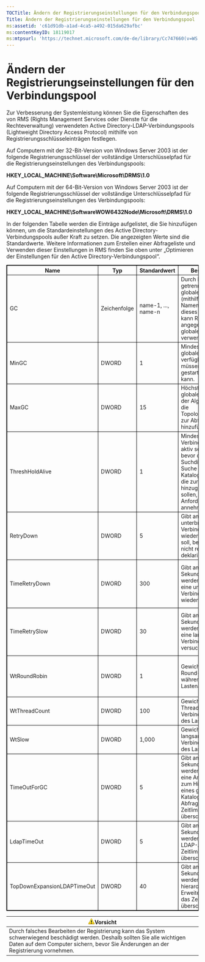 ```yaml
---
TOCTitle: Ändern der Registrierungseinstellungen für den Verbindungspool
Title: Ändern der Registrierungseinstellungen für den Verbindungspool
ms:assetid: 'c61d91db-a1ad-4ca5-a492-015da629afbc'
ms:contentKeyID: 18119017
ms:mtpsurl: 'https://technet.microsoft.com/de-de/library/Cc747660(v=WS.10)'
---
```


Ändern der Registrierungseinstellungen für den Verbindungspool
==============================================================

Zur Verbesserung der Systemleistung können Sie die Eigenschaften des von RMS (Rights Management Services oder Dienste für die Rechteverwaltung) verwendeten Active Directory-LDAP-Verbindungspools (Lightweight Directory Access Protocol) mithilfe von Registrierungsschlüsseleinträgen festlegen.

Auf Computern mit der 32-Bit-Version von Windows Server 2003 ist der folgende Registrierungsschlüssel der vollständige Unterschlüsselpfad für die Registrierungseinstellungen des Verbindungspools:

**HKEY\_LOCAL\_MACHINE\\Software\\Microsoft\\DRMS\\1.0**

Auf Computern mit der 64-Bit-Version von Windows Server 2003 ist der folgende Registrierungsschlüssel der vollständige Unterschlüsselpfad für die Registrierungseinstellungen des Verbindungspools:

**HKEY\_LOCAL\_MACHINE\\SoftwareWOW6432Node\\Microsoft\\DRMS\\1.0**

In der folgenden Tabelle werden die Einträge aufgelistet, die Sie hinzufügen können, um die Standardeinstellungen des Active Directory-Verbindungspools außer Kraft zu setzen. Die angezeigten Werte sind die Standardwerte. Weitere Informationen zum Erstellen einer Abfrageliste und Verwenden dieser Einstellungen in RMS finden Sie oben unter „Optimieren der Einstellungen für den Active Directory-Verbindungspool“.

<p></p>
<table style="border:1px solid black;">
<colgroup>
<col width="20%" />
<col width="20%" />
<col width="20%" />
<col width="20%" />
<col width="20%" />
</colgroup>
<thead>
<tr class="header">
<th style="border:1px solid black;" >Name</th>
<th style="border:1px solid black;" >Typ</th>
<th style="border:1px solid black;" >Standardwert</th>
<th style="border:1px solid black;" >Beschreibung</th>
<th style="border:1px solid black;" >Anmerkungen</th>
</tr>
</thead>
<tbody>
<tr class="odd">
<td style="border:1px solid black;">GC</td>
<td style="border:1px solid black;">Zeichenfolge</td>
<td style="border:1px solid black;">name-1, ..., name-n</td>
<td style="border:1px solid black;">Durch Komma getrennte Liste der globalen Kataloge (mithilfe von DNS-Namen). Bei Einsatz dieses Schlüssels kann RMS nur die angegebenen globalen Kataloge verwenden.</td>
<td style="border:1px solid black;">Wenn RMS keine Abfrageliste erstellen soll, geben Sie mit dieser Einstellung die zu verwendenden globalen Kataloge an.</td>
</tr>
<tr class="even">
<td style="border:1px solid black;">MinGC</td>
<td style="border:1px solid black;">DWORD</td>
<td style="border:1px solid black;">1</td>
<td style="border:1px solid black;">Mindestanzahl der globalen Kataloge, die verfügbar sein müssen, bevor RMS gestartet werden kann.</td>
<td style="border:1px solid black;"></td>
</tr>
<tr class="odd">
<td style="border:1px solid black;">MaxGC</td>
<td style="border:1px solid black;">DWORD</td>
<td style="border:1px solid black;">15</td>
<td style="border:1px solid black;">Höchstanzahl der globalen Kataloge, die der Algorithmus für die Topologieerkennung zur Abfrageliste hinzufügen soll.</td>
<td style="border:1px solid black;"></td>
</tr>
<tr class="even">
<td style="border:1px solid black;">ThreshHoldAlive</td>
<td style="border:1px solid black;">DWORD</td>
<td style="border:1px solid black;">1</td>
<td style="border:1px solid black;">Mindestanzahl der Verbindungen, die aktiv sein sollten, bevor die Suchdienste mit der Suche nach globalen Katalogen beginnen, die zur Abfrageliste hinzugefügt werden sollen, damit RMS Anforderungen annehmen kann.</td>
<td style="border:1px solid black;"></td>
</tr>
<tr class="odd">
<td style="border:1px solid black;">RetryDown</td>
<td style="border:1px solid black;">DWORD</td>
<td style="border:1px solid black;">5</td>
<td style="border:1px solid black;">Gibt an, wie oft eine unterbrochene Verbindung wiederholt werden soll, bevor sie als nicht reagierend deklariert wird.</td>
<td style="border:1px solid black;"></td>
</tr>
<tr class="even">
<td style="border:1px solid black;">TimeRetryDown</td>
<td style="border:1px solid black;">DWORD</td>
<td style="border:1px solid black;">300</td>
<td style="border:1px solid black;">Gibt an, wie viele Sekunden gewartet werden soll, bevor eine unterbrochene Verbindung wiederholt wird.</td>
<td style="border:1px solid black;">Eine Änderung dieser Standardeinstellung sollte nur unter ungewöhnlichen Umständen erforderlich sein.</td>
</tr>
<tr class="odd">
<td style="border:1px solid black;">TimeRetrySlow</td>
<td style="border:1px solid black;">DWORD</td>
<td style="border:1px solid black;">30</td>
<td style="border:1px solid black;">Gibt an, wie viele Sekunden gewartet werden soll, bevor eine langsame Verbindung erneut versucht wird.</td>
<td style="border:1px solid black;">Eine Änderung dieser Standardeinstellung sollte nur unter ungewöhnlichen Umständen erforderlich sein.</td>
</tr>
<tr class="even">
<td style="border:1px solid black;">WtRoundRobin</td>
<td style="border:1px solid black;">DWORD</td>
<td style="border:1px solid black;">1</td>
<td style="border:1px solid black;">Gewichtung von Round-Robin während des Lastenausgleichs.</td>
<td style="border:1px solid black;">Die relative Bedeutung von Round-Robin beim Lastenausgleich. 1 ist der niedrigste Wert.</td>
</tr>
<tr class="odd">
<td style="border:1px solid black;">WtThreadCount</td>
<td style="border:1px solid black;">DWORD</td>
<td style="border:1px solid black;">100</td>
<td style="border:1px solid black;">Gewichtung der Threadanzahl pro Verbindung während des Lastenausgleichs.</td>
<td style="border:1px solid black;">Die relative Bedeutung einer geringen Threadanzahl.</td>
</tr>
<tr class="even">
<td style="border:1px solid black;">WtSlow</td>
<td style="border:1px solid black;">DWORD</td>
<td style="border:1px solid black;">1,000</td>
<td style="border:1px solid black;">Gewichtung der langsamen Verbindung während des Lastenausgleichs.</td>
<td style="border:1px solid black;">Die relative Bedeutung der nicht langsamen Verbindung.</td>
</tr>
<tr class="odd">
<td style="border:1px solid black;">TimeOutForGC</td>
<td style="border:1px solid black;">DWORD</td>
<td style="border:1px solid black;">5</td>
<td style="border:1px solid black;">Gibt an, wie viele Sekunden gewartet werden soll, bevor eine Anforderung zum Hinzufügen eines globalen Katalogs zur Abfrageliste das Zeitlimit überschreitet.</td>
<td style="border:1px solid black;"></td>
</tr>
<tr class="even">
<td style="border:1px solid black;">LdapTimeOut</td>
<td style="border:1px solid black;">DWORD</td>
<td style="border:1px solid black;">5</td>
<td style="border:1px solid black;">Gibt an, wie viele Sekunden gewartet werden soll, bevor LDAP-APIs das Zeitlimit überschreiten.</td>
<td style="border:1px solid black;"></td>
</tr>
<tr class="odd">
<td style="border:1px solid black;">TopDownExpansionLDAPTimeOut</td>
<td style="border:1px solid black;">DWORD</td>
<td style="border:1px solid black;">40</td>
<td style="border:1px solid black;">Gibt an, wie viele Sekunden gewartet werden soll, bevor hierarchische LDAP-Erweiterungsabfragen das Zeitlimit überschreiten.</td>
<td style="border:1px solid black;"></td>
</tr>
</tbody>
</table>
  
| ![](images/Cc747660.Caution(WS.10).gif)Vorsicht                                                                                                                                         |  
|----------------------------------------------------------------------------------------------------------------------------------------------------------------------------------------------------------------------|  
| Durch falsches Bearbeiten der Registrierung kann das System schwerwiegend beschädigt werden. Deshalb sollten Sie alle wichtigen Daten auf dem Computer sichern, bevor Sie Änderungen an der Registrierung vornehmen. |